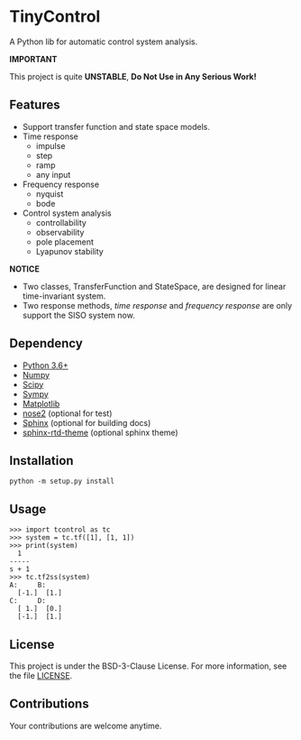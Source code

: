 # TinyControl
A Python lib for automatic control system analysis.

__IMPORTANT__ 

This project is quite __UNSTABLE__, __Do Not Use in Any Serious Work!__

## Features
+ Support transfer function and state space models.
+ Time response
    + impulse
    + step
    + ramp
    + any input
+ Frequency response
    + nyquist
    + bode
+ Control system analysis
    + controllability
    + observability
    + pole placement
    + Lyapunov stability

__NOTICE__ 
+ Two classes, TransferFunction and StateSpace, are designed for linear time-invariant system.
+ Two response methods, _time response_ and _frequency response_ are only support the SISO system now.

## Dependency
+ [Python 3.6+](https://www.python.org)
+ [Numpy](https://www.numpy.org)
+ [Scipy](https://scipy.org/)
+ [Sympy](http://www.sympy.org)
+ [Matplotlib](https://matplotlib.org)
+ [nose2](https://github.com/nose-devs/nose2) (optional for test)
+ [Sphinx](http://www.sphinx-doc.org) (optional for building docs)
+ [sphinx-rtd-theme](https://github.com/rtfd/sphinx_rtd_theme) (optional sphinx theme)

## Installation
    python -m setup.py install

## Usage
    >>> import tcontrol as tc
    >>> system = tc.tf([1], [1, 1])
    >>> print(system)
      1
    -----
    s + 1
    >>> tc.tf2ss(system)
    A:     B:
      [-1.]  [1.]
    C:     D:
      [ 1.]  [0.]
      [-1.]  [1.]


## License
This project is under the BSD-3-Clause License. For more information, see the file
[LICENSE](https://github.com/akizunx/TinyControl/blob/master/LICENSE).

## Contributions
Your contributions are welcome anytime.
